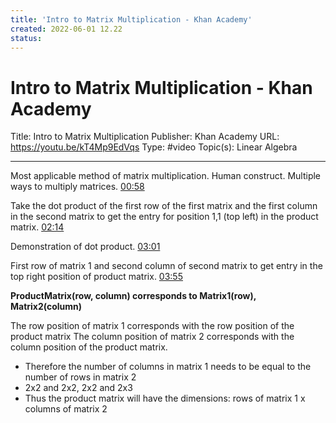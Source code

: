 ```yaml
---
title: 'Intro to Matrix Multiplication - Khan Academy'
created: 2022-06-01 12.22
status:
---
```

# Intro to Matrix Multiplication - Khan Academy
Title: Intro to Matrix Multiplication
Publisher: Khan Academy
URL: https://youtu.be/kT4Mp9EdVqs
Type: #video
Topic(s): Linear Algebra

---

Most applicable method of matrix multiplication. Human construct. Multiple ways to multiply matrices.
[00:58](https://youtu.be/kT4Mp9EdVqs#t=58.73436001335144)

Take the dot product of the first row of the first matrix and the first column in the second matrix to get the entry for position 1,1 (top left) in the product matrix.
[02:14](https://youtu.be/kT4Mp9EdVqs#t=134.40817403814697)

Demonstration of dot product.
[03:01](https://youtu.be/kT4Mp9EdVqs#t=181.730449)

First row of matrix 1 and second column of second matrix to get entry in the top right position of product matrix.
[03:55](https://youtu.be/kT4Mp9EdVqs#t=235.26481896376038)

**ProductMatrix(row, column) corresponds to Matrix1(row), Matrix2(column)**

The row position of matrix 1 corresponds with the row position of the product matrix
The column position of matrix 2 corresponds with the column position of the product matrix.
- Therefore the number of columns in matrix 1 needs to be equal to the number of rows in matrix 2 
- 2x2 and 2x2, 2x2 and 2x3
- Thus the product matrix will have the dimensions: rows of matrix 1 x columns of matrix 2





